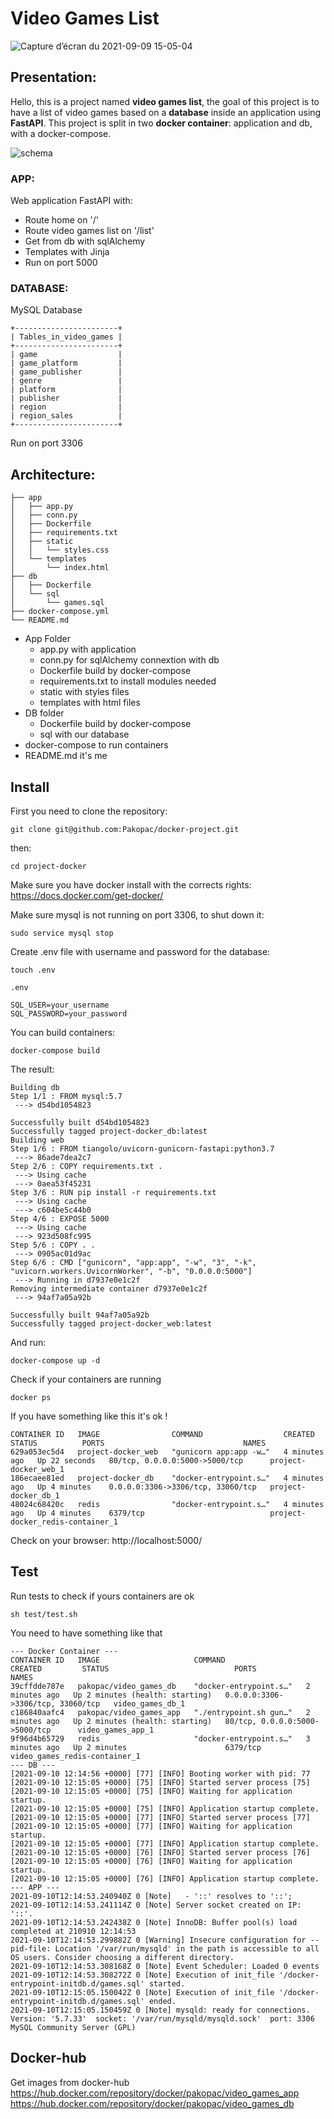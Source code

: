 # Video Games List
![Capture d’écran du 2021-09-09 15-05-04](https://user-images.githubusercontent.com/33722914/132691149-7811732d-93af-4c87-8d4e-2577892497b6.png)

## Presentation:
Hello, this is a project named <b>video games list</b>, the goal of this project is to have a list of video games based on a <b>database</b> inside an application using <b>FastAPI</b>.
This project is split in two <b>docker container</b>: application and db, with a docker-compose.

![schema](https://user-images.githubusercontent.com/33722914/132901680-4455acb5-acd3-43be-9384-1a3da336b3f0.png)

### APP:
Web application FastAPI with:
* Route home on '/'
* Route video games list on '/list'
* Get from db with sqlAlchemy
* Templates with Jinja
* Run on port 5000

### DATABASE:
MySQL Database

```
+-----------------------+
| Tables_in_video_games |
+-----------------------+
| game                  |
| game_platform         |
| game_publisher        |
| genre                 |
| platform              |
| publisher             |
| region                |
| region_sales          |
+-----------------------+
```
Run on port 3306

## Architecture:
```
├── app
│   ├── app.py
│   ├── conn.py
│   ├── Dockerfile
│   ├── requirements.txt
│   ├── static
│   │   └── styles.css
│   └── templates
│       └── index.html
├── db
│   ├── Dockerfile
│   └── sql
│       └── games.sql
├── docker-compose.yml
└── README.md
```

* App Folder
    * app.py with application
    * conn.py for sqlAlchemy connextion with db
    * Dockerfile build by docker-compose
    * requirements.txt to install modules needed
    * static with styles files
    * templates with html files
* DB folder
    * Dockerfile build by docker-compose
    * sql with our database
* docker-compose to run containers
* README.md it's me


## Install
First you need to clone the repository:
```
git clone git@github.com:Pakopac/docker-project.git
```
then:
```
cd project-docker
```
Make sure you have docker install with the corrects rights: https://docs.docker.com/get-docker/

Make sure mysql is not running on port 3306, to shut down it:
```
sudo service mysql stop
```
Create .env file with username and password for the database:
```
touch .env
```
```
.env

SQL_USER=your_username
SQL_PASSWORD=your_password
```

You can build containers:
```
docker-compose build
```
The result:
```
Building db
Step 1/1 : FROM mysql:5.7
 ---> d54bd1054823

Successfully built d54bd1054823
Successfully tagged project-docker_db:latest
Building web
Step 1/6 : FROM tiangolo/uvicorn-gunicorn-fastapi:python3.7
 ---> 86ade7dea2c7
Step 2/6 : COPY requirements.txt .
 ---> Using cache
 ---> 0aea53f45231
Step 3/6 : RUN pip install -r requirements.txt
 ---> Using cache
 ---> c604be5c44b0
Step 4/6 : EXPOSE 5000
 ---> Using cache
 ---> 923d508fc995
Step 5/6 : COPY . .
 ---> 0905ac01d9ac
Step 6/6 : CMD ["gunicorn", "app:app", "-w", "3", "-k", "uvicorn.workers.UvicornWorker", "-b", "0.0.0.0:5000"]
 ---> Running in d7937e0e1c2f
Removing intermediate container d7937e0e1c2f
 ---> 94af7a05a92b

Successfully built 94af7a05a92b
Successfully tagged project-docker_web:latest
```
And run:
```
docker-compose up -d
```
Check if your containers are running
```
docker ps
```
If you have something like this it's ok !
```
CONTAINER ID   IMAGE                COMMAND                  CREATED         STATUS          PORTS                               NAMES
629a053ec5d4   project-docker_web   "gunicorn app:app -w…"   4 minutes ago   Up 22 seconds   80/tcp, 0.0.0.0:5000->5000/tcp      project-docker_web_1
186ecaee81ed   project-docker_db    "docker-entrypoint.s…"   4 minutes ago   Up 4 minutes    0.0.0.0:3306->3306/tcp, 33060/tcp   project-docker_db_1
48024c68420c   redis                "docker-entrypoint.s…"   4 minutes ago   Up 4 minutes    6379/tcp                            project-docker_redis-container_1
```

Check on your browser: http://localhost:5000/

## Test
Run tests to check if yours containers are ok
```
sh test/test.sh
```
You need to have something like that
```
--- Docker Container ---
CONTAINER ID   IMAGE                     COMMAND                  CREATED         STATUS                            PORTS                               NAMES
39cffdde787e   pakopac/video_games_db    "docker-entrypoint.s…"   2 minutes ago   Up 2 minutes (health: starting)   0.0.0.0:3306->3306/tcp, 33060/tcp   video_games_db_1
c186840aafc4   pakopac/video_games_app   "./entrypoint.sh gun…"   2 minutes ago   Up 2 minutes (health: starting)   80/tcp, 0.0.0.0:5000->5000/tcp      video_games_app_1
9f96d4b65729   redis                     "docker-entrypoint.s…"   3 minutes ago   Up 2 minutes                      6379/tcp                            video_games_redis-container_1
--- DB ---
[2021-09-10 12:14:56 +0000] [77] [INFO] Booting worker with pid: 77
[2021-09-10 12:15:05 +0000] [75] [INFO] Started server process [75]
[2021-09-10 12:15:05 +0000] [75] [INFO] Waiting for application startup.
[2021-09-10 12:15:05 +0000] [75] [INFO] Application startup complete.
[2021-09-10 12:15:05 +0000] [77] [INFO] Started server process [77]
[2021-09-10 12:15:05 +0000] [77] [INFO] Waiting for application startup.
[2021-09-10 12:15:05 +0000] [77] [INFO] Application startup complete.
[2021-09-10 12:15:05 +0000] [76] [INFO] Started server process [76]
[2021-09-10 12:15:05 +0000] [76] [INFO] Waiting for application startup.
[2021-09-10 12:15:05 +0000] [76] [INFO] Application startup complete.
--- APP ---
2021-09-10T12:14:53.240940Z 0 [Note]   - '::' resolves to '::';
2021-09-10T12:14:53.241114Z 0 [Note] Server socket created on IP: '::'.
2021-09-10T12:14:53.242438Z 0 [Note] InnoDB: Buffer pool(s) load completed at 210910 12:14:53
2021-09-10T12:14:53.299882Z 0 [Warning] Insecure configuration for --pid-file: Location '/var/run/mysqld' in the path is accessible to all OS users. Consider choosing a different directory.
2021-09-10T12:14:53.308168Z 0 [Note] Event Scheduler: Loaded 0 events
2021-09-10T12:14:53.308272Z 0 [Note] Execution of init_file '/docker-entrypoint-initdb.d/games.sql' started.
2021-09-10T12:15:05.150042Z 0 [Note] Execution of init_file '/docker-entrypoint-initdb.d/games.sql' ended.
2021-09-10T12:15:05.150459Z 0 [Note] mysqld: ready for connections.
Version: '5.7.33'  socket: '/var/run/mysqld/mysqld.sock'  port: 3306  MySQL Community Server (GPL)
```

## Docker-hub

Get images from docker-hub\
https://hub.docker.com/repository/docker/pakopac/video_games_app
https://hub.docker.com/repository/docker/pakopac/video_games_db
